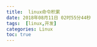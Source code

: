 ```yaml
---
title:  linux命令积累
date: 2018年08月11日 02时55分44秒
tags:  [linux,开发]
categories: Linux
toc: true
---
```


